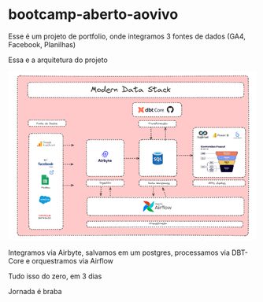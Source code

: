 # bootcamp-aberto-aovivo

Esse é um projeto de portfolio, onde integramos 3 fontes de dados (GA4, Facebook, Planilhas)

Essa e a arquitetura do projeto

![imagem](pics\foto.png)

Integramos via Airbyte, salvamos em um postgres, processamos via DBT-Core e orquestramos via Airflow

Tudo isso do zero, em 3 dias

Jornada é braba